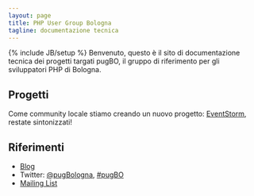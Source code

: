 ```yaml
---
layout: page
title: PHP User Group Bologna
tagline: documentazione tecnica
---
```

{% include JB/setup %}
Benvenuto, questo è il sito di documentazione tecnica dei progetti targati pugBO, il gruppo di riferimento per gli sviluppatori PHP di Bologna.

## Progetti
Come community locale stiamo creando un nuovo progetto: 
 [EventStorm](https://github.com/pugbo/eventstorm), restate sintonizzati!

## Riferimenti
* [Blog](http://bologna.grusp.org/)
* Twitter: [@pugBologna](http://twitter.com/pugBologna), [#pugBO](https://twitter.com/search?q=%23pugBO)
* [Mailing List](http://bologna.grusp.org/mailing-list)
